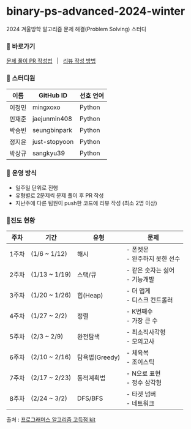 # binary-ps-advanced-2024-winter
2024 겨울방학 알고리즘 문제 해결(Problem Solving) 스터디
  ### 📍 바로가기

  [문제 풀이 PR 작성법](https://github.com/sejongbinary/binary-ps-advanced-2024-summer/wiki/%F0%9F%93%8D-%EB%AC%B8%EC%A0%9C-%ED%92%80%EC%9D%B4-PR-%EC%9E%91%EC%84%B1%EB%B2%95) &nbsp; | &nbsp;
  [리뷰 작성 방법](https://github.com/sejongbinary/binary-ps-advanced-2024-summer/wiki/%F0%9F%93%8D-%EB%A6%AC%EB%B7%B0-%EC%9E%91%EC%84%B1-%EB%B0%A9%EB%B2%95)

  ### 👥 스터디원

  | 이름 | GitHub ID | 선호 언어 |  
  | --- | --- | --- |
  | 이정민 | mingxoxo | Python |
  | 민재준 | jaejunmin408 | Python | 
  | 박승빈 | seungbinpark | Python |
  | 정지윤 | just-stopyoon | Python |
  | 박상규 | sangkyu39 | Python |

  ### 👻 운영 방식
  - 일주일 단위로 진행
  - 유형별로 2문제씩 문제 풀이 후 PR 작성
  - 지난주에 다른 팀원이 push한 코드에 리뷰 작성 (최소 2명 이상)

  ### 🍎진도 현황
  | 주차 | 기간 | 유형 | 문제 |
  | --- | --- |---| --- |
  | 1주차 | (1/6 ~ 1/12) | 해시 | -  폰켓몬 <br> - 완주하지 못한 선수 |
  | 2주차 | (1/13 ~ 1/19) | 스택/큐 | -  같은 숫자는 싫어 <br> - 기능개발 |
  | 3주차 | (1/20 ~ 1/26) | 힙(Heap) | -  더 맵게 <br> - 디스크 컨트롤러 |
  | 4주차 | (1/27 ~ 2/2) | 정렬 | -  K번째수 <br> - 가장 큰 수 |
  | 5주차 | (2/3 ~ 2/9) | 완전탐색 | -  최소직사각형 <br> - 모의고사 |
  | 6주차 | (2/10 ~ 2/16) | 탐욕법(Greedy) | -  체육복 <br> - 조이스틱 |
  | 7주차 | (2/17 ~ 2/23) | 동적계획법 | -  N으로 표현 <br> - 정수 삼각형 |
  | 8주차 | (2/24 ~ 3/2) | DFS/BFS | -  타겟 넘버 <br> - 네트워크 |

  출처 : [프로그래머스 알고리즘 고득점 kit](https://school.programmers.co.kr/learn/challenges?tab=algorithm_practice_kit)
